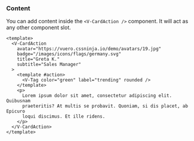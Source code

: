 ### Content

You can add content inside the `<V-CardAction />` component. It will act as
any other component slot.

<!--code-->

```vue
<template>
  <V-CardAction
    avatar="https://vuero.cssninja.io/demo/avatars/19.jpg"
    badge="/images/icons/flags/germany.svg"
    title="Greta K."
    subtitle="Sales Manager"
  >
    <template #action>
      <V-Tag color="green" label="trending" rounded />
    </template>
    <p>
      Lorem ipsum dolor sit amet, consectetur adipiscing elit. Quibusnam
      praeteritis? At multis se probavit. Quoniam, si dis placet, ab Epicuro
      loqui discimus. Et ille ridens.
    </p>
  </V-CardAction>
</template>
```

<!--/code-->
